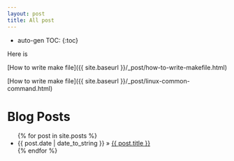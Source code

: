 ```yaml
---
layout: post
title: All post
---
```


* auto-gen TOC:
{:toc}

Here is 

[How to write make file]({{ site.baseurl }}/_post/how-to-write-makefile.html)

[How to write make file]({{ site.baseurl }}/_post/linux-common-command.html)


<div id="home">
  <h1>Blog Posts</h1>
  <ul class="posts">
    {% for post in site.posts %}
      <li><span>{{ post.date | date_to_string }}</span> &raquo; <a href="{{ post.url }}">{{ post.title }}</a></li>
    {% endfor %}
  </ul>
</div>
  
